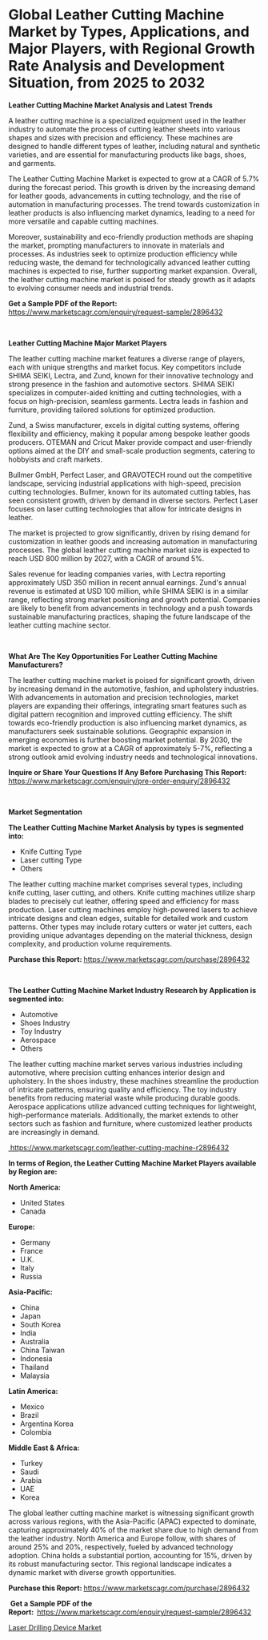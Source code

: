 <p><h1>Global Leather Cutting Machine Market by Types, Applications, and Major Players, with Regional Growth Rate Analysis and Development Situation, from 2025 to 2032</h1></p><p><strong>Leather Cutting Machine Market Analysis and Latest Trends</strong></p>
<p><p>A leather cutting machine is a specialized equipment used in the leather industry to automate the process of cutting leather sheets into various shapes and sizes with precision and efficiency. These machines are designed to handle different types of leather, including natural and synthetic varieties, and are essential for manufacturing products like bags, shoes, and garments.</p><p>The Leather Cutting Machine Market is expected to grow at a CAGR of 5.7% during the forecast period. This growth is driven by the increasing demand for leather goods, advancements in cutting technology, and the rise of automation in manufacturing processes. The trend towards customization in leather products is also influencing market dynamics, leading to a need for more versatile and capable cutting machines.</p><p>Moreover, sustainability and eco-friendly production methods are shaping the market, prompting manufacturers to innovate in materials and processes. As industries seek to optimize production efficiency while reducing waste, the demand for technologically advanced leather cutting machines is expected to rise, further supporting market expansion. Overall, the leather cutting machine market is poised for steady growth as it adapts to evolving consumer needs and industrial trends.</p></p>
<p><strong>Get a Sample PDF of the Report:&nbsp;</strong> <a href="https://www.marketscagr.com/enquiry/request-sample/2896432?utm_campaign=2799&utm_medium=2&utm_source=Github&utm_content=ia&utm_term=15032025&utm_id=leather-cutting-machine">https://www.marketscagr.com/enquiry/request-sample/2896432</a></p>
<p>&nbsp;</p>
<p><strong>Leather Cutting Machine Major Market Players</strong></p>
<p><p>The leather cutting machine market features a diverse range of players, each with unique strengths and market focus. Key competitors include SHIMA SEIKI, Lectra, and Zund, known for their innovative technology and strong presence in the fashion and automotive sectors. SHIMA SEIKI specializes in computer-aided knitting and cutting technologies, with a focus on high-precision, seamless garments. Lectra leads in fashion and furniture, providing tailored solutions for optimized production.</p><p>Zund, a Swiss manufacturer, excels in digital cutting systems, offering flexibility and efficiency, making it popular among bespoke leather goods producers. OTEMAN and Cricut Maker provide compact and user-friendly options aimed at the DIY and small-scale production segments, catering to hobbyists and craft markets.</p><p>Bullmer GmbH, Perfect Laser, and GRAVOTECH round out the competitive landscape, servicing industrial applications with high-speed, precision cutting technologies. Bullmer, known for its automated cutting tables, has seen consistent growth, driven by demand in diverse sectors. Perfect Laser focuses on laser cutting technologies that allow for intricate designs in leather.</p><p>The market is projected to grow significantly, driven by rising demand for customization in leather goods and increasing automation in manufacturing processes. The global leather cutting machine market size is expected to reach USD 800 million by 2027, with a CAGR of around 5%.</p><p>Sales revenue for leading companies varies, with Lectra reporting approximately USD 350 million in recent annual earnings. Zund's annual revenue is estimated at USD 100 million, while SHIMA SEIKI is in a similar range, reflecting strong market positioning and growth potential. Companies are likely to benefit from advancements in technology and a push towards sustainable manufacturing practices, shaping the future landscape of the leather cutting machine sector.</p></p>
<p>&nbsp;</p>
<p><strong>What Are The Key Opportunities For Leather Cutting Machine Manufacturers?</strong></p>
<p><p>The leather cutting machine market is poised for significant growth, driven by increasing demand in the automotive, fashion, and upholstery industries. With advancements in automation and precision technologies, market players are expanding their offerings, integrating smart features such as digital pattern recognition and improved cutting efficiency. The shift towards eco-friendly production is also influencing market dynamics, as manufacturers seek sustainable solutions. Geographic expansion in emerging economies is further boosting market potential. By 2030, the market is expected to grow at a CAGR of approximately 5-7%, reflecting a strong outlook amid evolving industry needs and technological innovations.</p></p>
<p><strong>Inquire or Share Your Questions If Any Before Purchasing This Report:</strong> <a href="https://www.marketscagr.com/enquiry/pre-order-enquiry/2896432?utm_campaign=2799&utm_medium=2&utm_source=Github&utm_content=ia&utm_term=15032025&utm_id=leather-cutting-machine">https://www.marketscagr.com/enquiry/pre-order-enquiry/2896432</a></p>
<p>&nbsp;</p>
<p><strong>Market Segmentation</strong></p>
<p><strong>The Leather Cutting Machine Market Analysis by types is segmented into:</strong></p>
<p><ul><li>Knife Cutting Type</li><li>Laser cutting Type</li><li>Others</li></ul></p>
<p><p>The leather cutting machine market comprises several types, including knife cutting, laser cutting, and others. Knife cutting machines utilize sharp blades to precisely cut leather, offering speed and efficiency for mass production. Laser cutting machines employ high-powered lasers to achieve intricate designs and clean edges, suitable for detailed work and custom patterns. Other types may include rotary cutters or water jet cutters, each providing unique advantages depending on the material thickness, design complexity, and production volume requirements.</p></p>
<p><strong>Purchase this Report:&nbsp;</strong><a href="https://www.marketscagr.com/purchase/2896432?utm_campaign=2799&utm_medium=2&utm_source=Github&utm_content=ia&utm_term=15032025&utm_id=leather-cutting-machine">https://www.marketscagr.com/purchase/2896432</a></p>
<p>&nbsp;</p>
<p><strong>The Leather Cutting Machine Market Industry Research by Application is segmented into:</strong></p>
<p><ul><li>Automotive</li><li>Shoes Industry</li><li>Toy Industry</li><li>Aerospace</li><li>Others</li></ul></p>
<p><p>The leather cutting machine market serves various industries including automotive, where precision cutting enhances interior design and upholstery. In the shoes industry, these machines streamline the production of intricate patterns, ensuring quality and efficiency. The toy industry benefits from reducing material waste while producing durable goods. Aerospace applications utilize advanced cutting techniques for lightweight, high-performance materials. Additionally, the market extends to other sectors such as fashion and furniture, where customized leather products are increasingly in demand.</p></p>
<p><a href="https://www.marketscagr.com/leather-cutting-machine-r2896432?utm_campaign=2799&utm_medium=2&utm_source=Github&utm_content=ia&utm_term=15032025&utm_id=leather-cutting-machine">&nbsp;https://www.marketscagr.com/leather-cutting-machine-r2896432</a></p>
<p><strong>In terms of Region, the Leather Cutting Machine Market Players available by Region are:</strong></p>
<p>
    <p> <strong> North America: </strong>
        <ul>
            <li>United States</li>
            <li>Canada</li>
        </ul>
        </p> 
    <p> <strong> Europe: </strong>
        <ul>
            <li>Germany</li>
            <li>France</li>
            <li>U.K.</li>
            <li>Italy</li>
            <li>Russia</li>
        </ul>
        </p> 
    <p> <strong> Asia-Pacific: </strong>
        <ul>
            <li>China</li>
            <li>Japan</li>
            <li>South Korea</li>
            <li>India</li>
            <li>Australia</li>
            <li>China Taiwan</li>
            <li>Indonesia</li>
            <li>Thailand</li>
            <li>Malaysia</li>
        </ul>
        </p> 
    <p> <strong> Latin America: </strong>
        <ul>
            <li>Mexico</li>
            <li>Brazil</li>
            <li>Argentina Korea</li>
            <li>Colombia</li>
        </ul>
        </p> 
    <p> <strong> Middle East & Africa: </strong>
        <ul>
            <li>Turkey</li>
            <li>Saudi</li>
            <li>Arabia</li>
            <li>UAE</li>
            <li>Korea</li>
        </ul>
    </p>
    </p>
<p><p>The global leather cutting machine market is witnessing significant growth across various regions, with the Asia-Pacific (APAC) expected to dominate, capturing approximately 40% of the market share due to high demand from the leather industry. North America and Europe follow, with shares of around 25% and 20%, respectively, fueled by advanced technology adoption. China holds a substantial portion, accounting for 15%, driven by its robust manufacturing sector. This regional landscape indicates a dynamic market with diverse growth opportunities.</p></p>
<p><strong>Purchase this Report: </strong><a href="https://www.marketscagr.com/purchase/2896432?utm_campaign=2799&utm_medium=2&utm_source=Github&utm_content=ia&utm_term=15032025&utm_id=leather-cutting-machine">https://www.marketscagr.com/purchase/2896432</a></p>
<p>&nbsp;<strong>Get a Sample PDF of the Report:&nbsp;&nbsp;</strong><a href="https://www.marketscagr.com/enquiry/request-sample/2896432?utm_campaign=2799&utm_medium=2&utm_source=Github&utm_content=ia&utm_term=15032025&utm_id=leather-cutting-machine">https://www.marketscagr.com/enquiry/request-sample/2896432</a></p>
<p><strong></strong></p>
<p><p><a href="https://github.com/chikenmhamdi/Market-Research-Report-List-1/blob/main/laser-drilling-device-market.md?utm_campaign=2799&utm_medium=2&utm_source=Github&utm_content=ia&utm_term=15032025&utm_id=leather-cutting-machine">Laser Drilling Device Market</a></p></p>